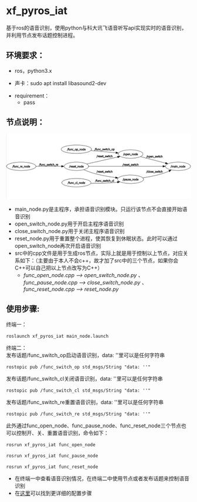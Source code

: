 # xf_pyros_iat
基于ros的语音识别，使用python与科大讯飞语音听写api实现实时的语音识别，并利用节点发布话题控制进程。  
## 环境要求：  
* ros，python3.x  
- 声卡：sudo apt install libasound2-dev
* requirement：  
    * pass
## 节点说明：  
![节点图](others/node.png "节点图")
* main_node.py是主程序，承担语音识别模块。只运行该节点不会直接开始语音识别  
* open_switch_node.py用于开启主程序语音识别  
* close_switch_node.py用于关闭主程序语音识别  
* reset_node.py用于重置整个进程，使其恢复到休眠状态。此时可以通过open_switch_node再次开启语音识别  
* src中的cpp文件是用于生成ros节点，实际上就是用于控制以上节点，对应关系如下：（主要由于本人不会c++，故才加了src中的三个节点，如果你会C++可以自己把以上节点改写为C++）
  * _func_open_node.cpp --> open_switch_node.py 、func_pause_node.cpp --> close_switch_node.py 、func_reset_node.cpp --> reset_node.py_
## 使用步骤:
终端一：   
```
roslaunch xf_pyros_iat main_node.launch
```
终端二：  
发布话题/func_switch_op启动语音识别，data: ''里可以是任何字符串  
```
rostopic pub /func_switch_op std_msgs/String "data: ''" 
```
发布话题/func_switch_cl关闭语音识别，data: ''里可以是任何字符串  
```
rostopic pub /func_switch_cl std_msgs/String "data: ''" 
```
发布话题/func_switch_re重置语音识别，data: ''里可以是任何字符串  
```
rostopic pub /func_switch_re std_msgs/String "data: ''" 
```
此外通过func_open_node、func_pause_node、func_reset_node三个节点也可以控制开、关、重置语音识别，命令如下：  
```
rosrun xf_pyros_iat func_open_node
```
```
rosrun xf_pyros_iat func_pause_node
```
```
rosrun xf_pyros_iat func_reset_node
```
* 在终端一中查看语音识别情况，在终端二中使用节点或者发布话题来控制语音识别  
* 在[这里](https://github.com/Picaun/pyros_voice_identify "Picaun/pyros_voice_identify")可以找到更详细的配置步骤
